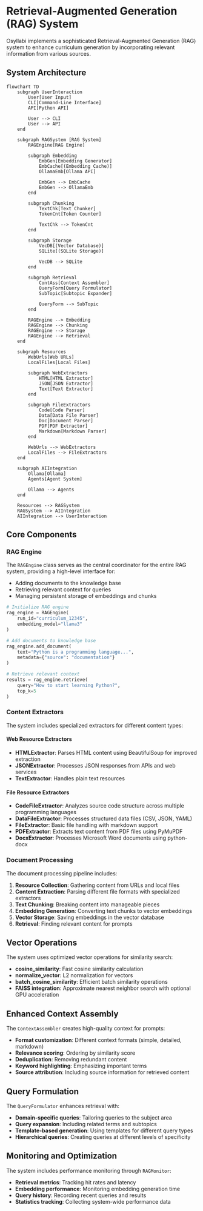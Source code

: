 # Retrieval-Augmented Generation (RAG) System

Osyllabi implements a sophisticated Retrieval-Augmented Generation (RAG) system to enhance curriculum generation by incorporating relevant information from various sources.

## System Architecture

```mermaid
flowchart TD
    subgraph UserInteraction
        User[User Input]
        CLI[Command-Line Interface]
        API[Python API]
        
        User --> CLI
        User --> API
    end
    
    subgraph RAGSystem [RAG System]
        RAGEngine[RAG Engine]
        
        subgraph Embedding
            EmbGen[Embedding Generator]
            EmbCache[(Embedding Cache)]
            OllamaEmb[Ollama API]
            
            EmbGen --> EmbCache
            EmbGen --> OllamaEmb
        end
        
        subgraph Chunking
            TextChk[Text Chunker]
            TokenCnt[Token Counter]
            
            TextChk --> TokenCnt
        end
        
        subgraph Storage
            VecDB[(Vector Database)]
            SQLite[(SQLite Storage)]
            
            VecDB --> SQLite
        end
        
        subgraph Retrieval
            ContAss[Context Assembler]
            QueryForm[Query Formulator]
            SubTopic[Subtopic Expander]
            
            QueryForm --> SubTopic
        end
        
        RAGEngine --> Embedding
        RAGEngine --> Chunking
        RAGEngine --> Storage
        RAGEngine --> Retrieval
    end
    
    subgraph Resources
        WebUrls[Web URLs]
        LocalFiles[Local Files]
        
        subgraph WebExtractors
            HTML[HTML Extractor]
            JSON[JSON Extractor]
            Text[Text Extractor]
        end
        
        subgraph FileExtractors
            Code[Code Parser]
            Data[Data File Parser]
            Doc[Document Parser]
            PDF[PDF Extractor]
            Markdown[Markdown Parser]
        end
        
        WebUrls --> WebExtractors
        LocalFiles --> FileExtractors
    end
    
    subgraph AIIntegration
        Ollama[Ollama]
        Agents[Agent System]
        
        Ollama --> Agents
    end
    
    Resources --> RAGSystem
    RAGSystem --> AIIntegration
    AIIntegration --> UserInteraction
```

## Core Components

### RAG Engine

The `RAGEngine` class serves as the central coordinator for the entire RAG system, providing a high-level interface for:

- Adding documents to the knowledge base
- Retrieving relevant context for queries
- Managing persistent storage of embeddings and chunks

```python
# Initialize RAG engine
rag_engine = RAGEngine(
    run_id="curriculum_12345",
    embedding_model="llama3"
)

# Add documents to knowledge base
rag_engine.add_document(
    text="Python is a programming language...",
    metadata={"source": "documentation"}
)

# Retrieve relevant context
results = rag_engine.retrieve(
    query="How to start learning Python?",
    top_k=5
)
```

### Content Extractors

The system includes specialized extractors for different content types:

#### Web Resource Extractors

- **HTMLExtractor**: Parses HTML content using BeautifulSoup for improved extraction
- **JSONExtractor**: Processes JSON responses from APIs and web services
- **TextExtractor**: Handles plain text resources

#### File Resource Extractors

- **CodeFileExtractor**: Analyzes source code structure across multiple programming languages
- **DataFileExtractor**: Processes structured data files (CSV, JSON, YAML)
- **FileExtractor**: Basic file handling with markdown support
- **PDFExtractor**: Extracts text content from PDF files using PyMuPDF
- **DocxExtractor**: Processes Microsoft Word documents using python-docx

### Document Processing

The document processing pipeline includes:

1. **Resource Collection**: Gathering content from URLs and local files
2. **Content Extraction**: Parsing different file formats with specialized extractors
3. **Text Chunking**: Breaking content into manageable pieces
4. **Embedding Generation**: Converting text chunks to vector embeddings
5. **Vector Storage**: Saving embeddings in the vector database
6. **Retrieval**: Finding relevant content for prompts

## Vector Operations

The system uses optimized vector operations for similarity search:

- **cosine_similarity**: Fast cosine similarity calculation
- **normalize_vector**: L2 normalization for vectors
- **batch_cosine_similarity**: Efficient batch similarity operations
- **FAISS integration**: Approximate nearest neighbor search with optional GPU acceleration

## Enhanced Context Assembly

The `ContextAssembler` creates high-quality context for prompts:

- **Format customization**: Different context formats (simple, detailed, markdown)
- **Relevance scoring**: Ordering by similarity score
- **Deduplication**: Removing redundant content
- **Keyword highlighting**: Emphasizing important terms
- **Source attribution**: Including source information for retrieved content

## Query Formulation

The `QueryFormulator` enhances retrieval with:

- **Domain-specific queries**: Tailoring queries to the subject area
- **Query expansion**: Including related terms and subtopics
- **Template-based generation**: Using templates for different query types
- **Hierarchical queries**: Creating queries at different levels of specificity

## Monitoring and Optimization

The system includes performance monitoring through `RAGMonitor`:

- **Retrieval metrics**: Tracking hit rates and latency
- **Embedding performance**: Monitoring embedding generation time
- **Query history**: Recording recent queries and results
- **Statistics tracking**: Collecting system-wide performance data
